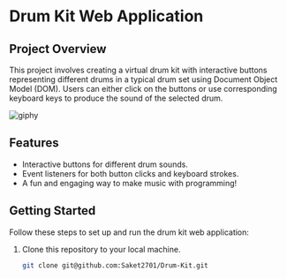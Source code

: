 # Drum Kit Web Application

## Project Overview

This project involves creating a virtual drum kit with interactive buttons representing different drums in a typical drum set using Document Object Model (DOM). Users can either click on the buttons or use corresponding keyboard keys to produce the sound of the selected drum.

![giphy](https://github.com/Saket2701/Drum-Kit/assets/101319476/2fb3d8cf-f9c1-4ab9-bfac-250d79b376c9)

## Features

- Interactive buttons for different drum sounds.
- Event listeners for both button clicks and keyboard strokes.
- A fun and engaging way to make music with programming!

## Getting Started

Follow these steps to set up and run the drum kit web application:

1. Clone this repository to your local machine.

   ```bash
   git clone git@github.com:Saket2701/Drum-Kit.git
